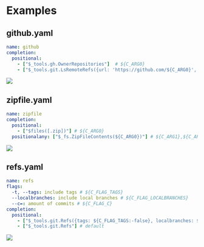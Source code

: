 # Examples

## github.yaml

```yaml
name: github
completion:
  positional:
    - ["$_tools.gh.OwnerRepositories"]  # ${C_ARG0}
    - ["$_tools.git.LsRemoteRefs({url: 'https://github.com/${C_ARG0}', branches: true, tags: true})"]
```

![](./examples-github.cast)

## zipfile.yaml

```yaml
name: zipfile
completion:
  positional:
    - ["$files([.zip])"] # ${C_ARG0}
  positionalany: ["$_fs.ZipFileContents(${C_ARG0})"] # ${C_ARG1},${C_ARG2},...
```

![](./examples-zipfile.cast)

## refs.yaml

```yaml
name: refs
flags:
  -t, --tags: include tags # ${C_FLAG_TAGS}
  --localbranches: include local branches # ${C_FLAG_LOCALBRANCHES}
  --c=: amount of commits # ${C_FLAG_C}
completion:
  positional:
    - ["$_tools.git.Refs({tags: ${C_FLAG_TAGS:-false}, localbranches: ${C_FLAG_LOCALBRANCHES:-false}, commits: ${C_FLAG_C:-0}})"]
    - ["$_tools.git.Refs"] # default
```

![](./examples-refs.cast)
